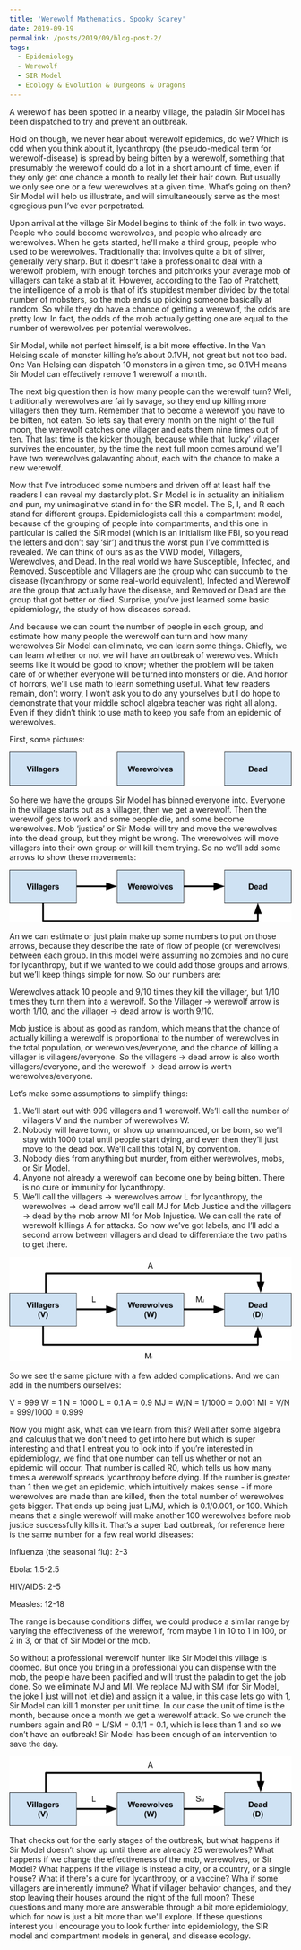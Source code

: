 ```yaml
---
title: 'Werewolf Mathematics, Spooky Scarey'
date: 2019-09-19
permalink: /posts/2019/09/blog-post-2/
tags:
  - Epidemiology
  - Werewolf
  - SIR Model
  - Ecology & Evolution & Dungeons & Dragons
---
```



A werewolf has been spotted in a nearby village, the paladin Sir Model has been dispatched to try and prevent an outbreak. 

Hold on though, we never hear about werewolf epidemics, do we? Which is odd when you think about it, lycanthropy (the pseudo-medical term for werewolf-disease) is spread by being bitten by a werewolf, something that presumably the werewolf could do a lot in a short amount of time, even if they only get one chance a month to really let their hair down. But usually we only see one or a few werewolves at a given time. What’s going on then? Sir Model will help us illustrate, and will simultaneously serve as the most egregious pun I’ve ever perpetrated. 

Upon arrival at the village Sir Model begins to think of the folk in two ways. People who could become werewolves, and people who already are werewolves. When he gets started, he'll make a third group, people who used to be werewolves. Traditionally that involves quite a bit of silver, generally very sharp. But it doesn’t take a professional to deal with a werewolf problem, with enough torches and pitchforks your average mob of villagers can take a stab at it. However, according to the Tao of Pratchett, the intelligence of a mob is that of it’s stupidest member divided by the total number of mobsters, so the mob ends up picking someone basically at random. So while they do have a chance of getting a werewolf, the odds are pretty low. In fact, the odds of the mob actually getting one are equal to the number of werewolves per potential werewolves. 

Sir Model, while not perfect himself, is a bit more effective. In the Van Helsing scale of monster killing he’s about 0.1VH, not great but not too bad. One Van Helsing can dispatch 10 monsters in a given time, so 0.1VH means Sir Model can effectively remove 1 werewolf a month. 

The next big question then is how many people can the werewolf turn? Well, traditionally werewolves are fairly savage, so they end up killing more villagers then they turn. Remember that to become a werewolf you have to be bitten, not eaten. So lets say that every month on the night of the full moon, the werewolf catches one villager and eats them nine times out of ten. That last time is the kicker though, because while that ‘lucky’ villager survives the encounter, by the time the next full moon comes around we’ll have two werewolves galavanting about, each with the chance to make a new werewolf. 

Now that I’ve introduced some numbers and driven off at least half the readers I can reveal my dastardly plot. Sir Model is in actuality an initialism and pun, my unimaginative stand in for the SIR model. The S, I, and R each stand for different groups. Epidemiologists call this a compartment model, because of the grouping of people into compartments, and this one in particular is called the SIR model (which is an initialism like FBI, so you read the letters and don’t say ‘sir’) and thus the worst pun I’ve committed is revealed. We can think of ours as as the VWD model, Villagers, Werewolves, and Dead. In the real world we have Susceptible, Infected, and Removed. Susceptible and Villagers are the group who can succumb to the disease (lycanthropy or some real-world equivalent), Infected and Werewolf are the group that actually have the disease, and Removed or Dead are the group that got better or died. Surprise, you’ve just learned some basic epidemiology, the study of how diseases spread. 

And because we can count the number of people in each group, and estimate how many people the werewolf can turn and how many werewolves Sir Model can eliminate, we can learn some things. Chiefly, we can learn whether or not we will have an outbreak of werewolves. Which seems like it would be good to know; whether the problem will be taken care of or whether everyone will be turned into monsters or die. And horror of horrors, we’ll use math to learn something useful. What few readers remain, don’t worry, I won’t ask you to do any yourselves but I do hope to demonstrate that your middle school algebra teacher was right all along. Even if they didn’t think to use math to keep you safe from an epidemic of werewolves. 

First, some pictures:

![wwwsir1](/images/wwsir1.png)

So here we have the groups Sir Model has binned everyone into. Everyone in the village starts out as a villager, then we get a werewolf. Then the werewolf gets to work and some people die, and some become werewolves. Mob ‘justice’ or Sir Model will try and move the werewolves into the dead group, but they might be wrong. The werewolves will move villagers into their own group or will kill them trying. So no we’ll add some arrows to show these movements:

![wwsir2](/images/wwsir2.png)

An we can estimate or just plain make up some numbers to put on those arrows, because they describe the rate of flow of people (or werewolves) between each group. In this model we’re assuming no zombies and no cure for lycanthropy, but if we wanted to we could add those groups and arrows, but we’ll keep things simple for now. So our numbers are:

Werewolves attack 10 people and 9/10 times they kill the villager, but 1/10 times they turn them into a werewolf. So the Villager -> werewolf arrow is worth 1/10, and the villager -> dead arrow is worth 9/10. 

Mob justice is about as good as random, which means that the chance of actually killing a werewolf is proportional to the number of werewolves in the total population, or werewolves/everyone, and the chance of killing a villager is villagers/everyone. So the villagers -> dead arrow is also worth villagers/everyone, and the werewolf -> dead arrow is worth werewolves/everyone. 

Let’s make some assumptions to simplify things:

1. We’ll start out with 999 villagers and 1 werewolf. We’ll call the number of villagers V and the number of werewolves W. 
2. Nobody will leave town, or show up unannounced, or be born, so we’ll stay with 1000 total until people start dying, and even then they’ll just move to the dead box. We’ll call this total N, by convention. 
3. Nobody dies from anything but murder, from either werewolves, mobs, or Sir Model.
4. Anyone not already a werewolf can become one by being bitten. There is no cure or immunity for lycanthropy.
5. We’ll call the villagers -> werewolves arrow L for lycanthropy, the werewolves -> dead arrow we’ll call MJ for Mob Justice and the villagers -> dead by the mob arrow MI for Mob Injustice. We can call the rate of werewolf killings A for attacks. So now we’ve got labels, and I’ll add a second arrow between villagers and dead to differentiate the two paths to get there. 

![wwsir3](/images/wwsir3.png)

So we see the same picture with a few added complications. And we can add in the numbers ourselves:

V = 999
W = 1
N = 1000
L = 0.1
A = 0.9
MJ = W/N = 1/1000 = 0.001
MI = V/N = 999/1000 = 0.999

Now you might ask, what can we learn from this? Well after some algebra and calculus that we don’t need to get into here but which is super interesting and that I entreat you to look into if you’re interested in epidemiology, we find that one number can tell us whether or not an epidemic will occur. That number is called R0, which tells us how many times a werewolf spreads lycanthropy before dying. If the number is greater than 1 then we get an epidemic, which intuitively makes sense - if more werewolves are made than are killed, then the total number of werewolves gets bigger. That ends up being just L/MJ, which is 0.1/0.001, or 100. Which means that a single werewolf will make another 100 werewolves before mob justice successfully kills it. That’s a super bad outbreak, for reference here is the same number for a few real world diseases:

Influenza (the seasonal flu): 2-3

Ebola: 1.5-2.5

HIV/AIDS: 2-5

Measles: 12-18


The range is because conditions differ, we could produce a similar range by varying the effectiveness of the werewolf, from maybe 1 in 10 to 1 in 100, or 2 in 3, or that of Sir Model or the mob. 

So without a professional werewolf hunter like Sir Model this village is doomed. But once you bring in a professional you can dispense with the mob, the people have been pacified and will trust the paladin to get the job done. So we eliminate MJ and MI. We replace MJ with SM (for Sir Model, the joke I just will not let die) and assign it a value, in this case lets go with 1, Sir Model can kill 1 monster per unit time. In our case the unit of time is the month, because once a month we get a werewolf attack. So we crunch the numbers again and R0 = L/SM = 0.1/1 = 0.1, which is less than 1 and so we don’t have an outbreak! Sir Model has been enough of an intervention to save the day. 

![wwsir4](/images/wwsir4.png)

That checks out for the early stages of the outbreak, but what happens if Sir Model doesn’t show up until there are already 25 werewolves? What happens if we change the effectiveness of the mob, werewolves, or Sir Model? What happens if the village is instead a city, or a country, or a single house? What if there's a cure for lycanthropy, or a vaccine? Wha if some villagers are inherently immune? What if villager behavior changes, and they stop leaving their houses around the night of the full moon? These questions and many more are answerable through a bit more epidemiology, which for now is just a bit more than we'll explore. If these questions interest you I encourage you to look further into epidemiology, the SIR model and compartment models in general, and disease ecology.

